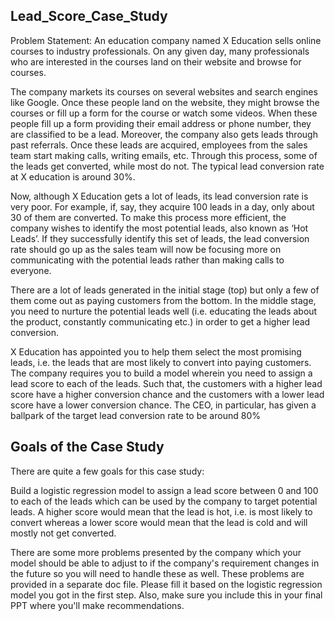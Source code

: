 ## Lead_Score_Case_Study
Problem Statement:
An education company named X Education sells online courses to industry professionals. On any given day, many professionals who are interested in the courses land on their website and browse for courses.

The company markets its courses on several websites and search engines like Google. Once these people land on the website, they might browse the courses or fill up a form for the course or watch some videos. When these people fill up a form providing their email address or phone number, they are classified to be a lead. Moreover, the company also gets leads through past referrals. Once these leads are acquired, employees from the sales team start making calls, writing emails, etc. Through this process, some of the leads get converted, while most do not. The typical lead conversion rate at X education is around 30%.

Now, although X Education gets a lot of leads, its lead conversion rate is very poor. For example, if, say, they acquire 100 leads in a day, only about 30 of them are converted. To make this process more efficient, the company wishes to identify the most potential leads, also known as ‘Hot Leads’. If they successfully identify this set of leads, the lead conversion rate should go up as the sales team will now be focusing more on communicating with the potential leads rather than making calls to everyone.

There are a lot of leads generated in the initial stage (top) but only a few of them come out as paying customers from the bottom. In the middle stage, you need to nurture the potential leads well (i.e. educating the leads about the product, constantly communicating etc.) in order to get a higher lead conversion.

X Education has appointed you to help them select the most promising leads, i.e. the leads that are most likely to convert into paying customers. The company requires you to build a model wherein you need to assign a lead score to each of the leads. Such that, the customers with a higher lead score have a higher conversion chance and the customers with a lower lead score have a lower conversion chance. The CEO, in particular, has given a ballpark of the target lead conversion rate to be around 80%

## Goals of the Case Study
There are quite a few goals for this case study:

Build a logistic regression model to assign a lead score between 0 and 100 to each of the leads which can be used by the company to target potential leads. A higher score would mean that the lead is hot, i.e. is most likely to convert whereas a lower score would mean that the lead is cold and will mostly not get converted.

There are some more problems presented by the company which your model should be able to adjust to if the company's requirement changes in the future so you will need to handle these as well. These problems are provided in a separate doc file. Please fill it based on the logistic regression model you got in the first step. Also, make sure you include this in your final PPT where you'll make recommendations.
